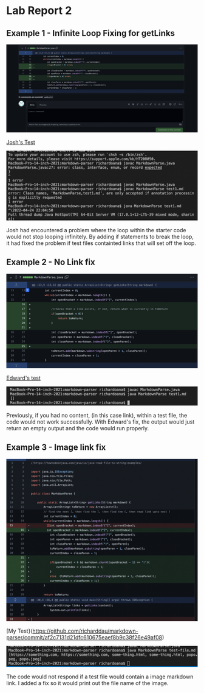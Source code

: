 # Lab Report 2

## Example 1 - Infinite Loop Fixing for getLinks
![Image](sc1.png)

[Josh's Test](https://github.com/Joshjppark/markdown-parser/commit/a730bb5a104234452fc0389fdb2dcd339273f477)

![Image](sc2.png)

Josh had encountered a problem where the loop within the starter code would not stop looping infinitely. By adding if statements to break the loop, it had fixed the problem if test files containted links that will set off the loop.

## Example 2 - No Link fix
![Image](sc3.png)

[Edward's test](https://github.com/EdwardNew/markdown-parser/commit/6e02cd6bcf40bb1938e85b9a0791326e94951081)

![Image](sc4.png)

Previously, if you had no content, (in this case link), within a test file, the code would not work successfully. With Edward's fix, the output would just return an empty output and the code would run properly.

## Example 3 - Image link fix

![Image](sc5.png)

[My Test}(https://github.com/richarddau/markdown-parser/commit/af2c7131d21dfc610675eaef8b9c38f26e49af08)

![Image](sc6.png)

The code would not respond if a test file would contain a image markdown link. I added a fix so it would print out the file name of the image. 

